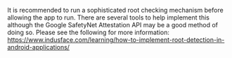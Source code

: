 It is recommended to run a sophisticated root checking mechanism before allowing the app to run. There are several tools to help implement this although the Google SafetyNet Attestation API may be a good method of doing so. Please see the following for more information: https://www.indusface.com/learning/how-to-implement-root-detection-in-android-applications/
